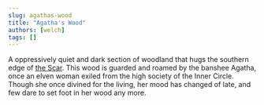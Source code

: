 ```yaml
---
slug: agathas-wood
title: "Agatha's Wood"
authors: [welch]
tags: []
---
```


A oppressively quiet and dark section of woodland  that hugs the southern edge of [the Scar](/wikis/the-scar). This wood is guarded and roamed by the banshee Agatha, once an elven woman exiled from the high society of the Inner Circle. Though she once divined for the living, her mood has changed of late, and few dare to set foot in her wood any more.